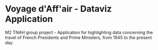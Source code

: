 # Voyage d'Aff'air - Dataviz Application


M2 TNAH group project - Application for highlighting data concerning the travel of French Presidents and Prime Ministers, from 1945 to the present day.
